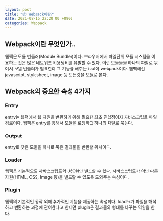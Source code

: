 ```yaml
---
layout: post
title: "📦 Webpack이란?"
date: 2021-08-15 22:20:00 +0900
categories: Webpack
---
```


## Webpack이란 무엇인가..

웹팩은 모듈 번들러(Module Bundler)이다. 브라우저에서 파일단위 모듈 시스템을 이용하는 것은 많은 네트워크 비용낭비를 유발할 수 있다. 이런 모듈들을 하나의 파일로 묶어서 보낼 번들러가 필요한데 그 기능을 해주는 tool이 webpack이다. 웹팩에선 javascript, stylesheet, image 등 모든것을 모듈로 본다.

## Webpack의 중요한 속성 4가지

### Entry

entry는 웹팩에서 웹 자원을 변환하기 위해 필요한 최초 진입점이자 자바스크립트 파일경로이다. 웹팩은 entry를 통해서 모듈을 로딩하고 하나의 파일로 묶는다.

### Output

entry로 찾은 모듈을 하나로 묶은 결과물을 반환할 위치이다.

### Loader

웹팩은 기본적으로 자바스크립트와 JSON만 빌드할 수 있다. 자바스크립트가 아닌 다른 자원(HTML, CSS, Image 등)을 빌드할 수 있도록 도와주는 속성이다.

### Plugin

웹팩의 기본적인 동작 외에 추가적인 기능을 제공하는 속성이다. loader가 파일을 해석하고 변환하는 과정에 관여한다고 한다면 plugin은 결과물의 형태를 바꾸는 역할을 한다.
